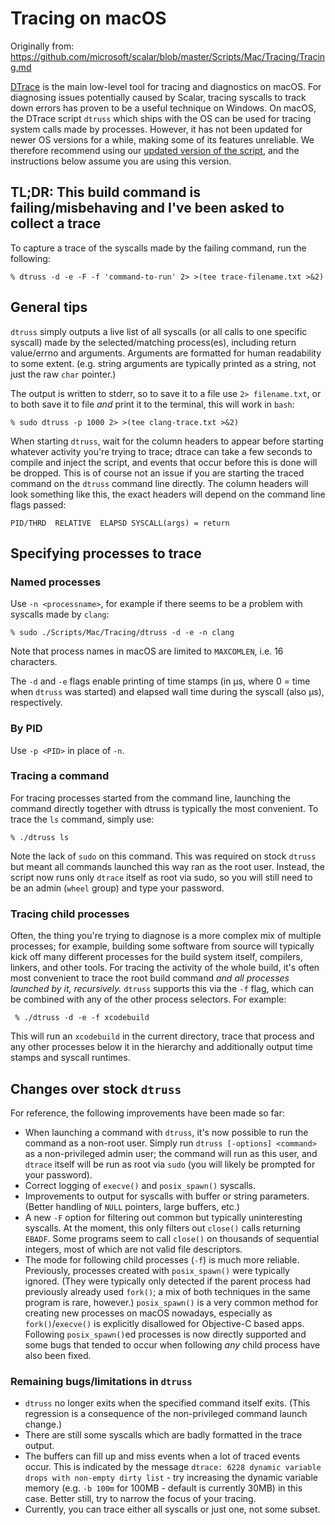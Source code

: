 # Tracing on macOS

Originally from: https://github.com/microsoft/scalar/blob/master/Scripts/Mac/Tracing/Tracing.md

[DTrace](https://en.wikipedia.org/wiki/DTrace) is the main low-level tool for tracing and diagnostics on macOS.
For diagnosing issues potentially caused by Scalar, tracing syscalls to track down errors has proven to be a useful technique on Windows.
On macOS, the DTrace script `dtruss` which ships with the OS can be used for tracing system calls made by processes.
However, it has not been updated for newer OS versions for a while, making some of its features unreliable.
We therefore recommend using our [updated version of the script](./dtruss), and the instructions below assume you are using this version.

## TL;DR: This build command is failing/misbehaving and I've been asked to collect a trace

To capture a trace of the syscalls made by the failing command, run the following:

    % dtruss -d -e -F -f 'command-to-run' 2> >(tee trace-filename.txt >&2)

## General tips

`dtruss` simply outputs a live list of all syscalls (or all calls to one specific syscall) made by the selected/matching process(es), including return value/errno and arguments.
Arguments are formatted for human readability to some extent. (e.g. string arguments are typically printed as a string, not just the raw `char` pointer.)

The output is written to stderr, so to save it to a file use `2> filename.txt`, or to both save it to file *and* print it to the terminal, this will work in `bash`:

    % sudo dtruss -p 1000 2> >(tee clang-trace.txt >&2)

When starting `dtruss`, wait for the column headers to appear before starting whatever activity you're trying to trace; dtrace can take a few seconds to compile and inject the script, and events that occur before this is done will be dropped.
This is of course not an issue if you are starting the traced command on the `dtruss` command line directly.
The column headers will look something like this, the exact headers will depend on the command line flags passed:

    PID/THRD  RELATIVE  ELAPSD SYSCALL(args) = return

## Specifying processes to trace

### Named processes

Use `-n <processname>`, for example if there seems to be a problem with syscalls made by `clang`:

    % sudo ./Scripts/Mac/Tracing/dtruss -d -e -n clang

Note that process names in macOS are limited to `MAXCOMLEN`, i.e. 16 characters.

The `-d` and `-e` flags enable printing of time stamps (in µs, where 0 = time when `dtruss` was started) and elapsed wall time during the syscall (also µs), respectively.

### By PID

Use `-p <PID>` in place of `-n`.

### Tracing a command

For tracing processes started from the command line, launching the command directly together with dtruss is typically the most convenient. To trace the `ls` command, simply use:

    % ./dtruss ls 

Note the lack of `sudo` on this command. This was required on stock `dtruss` but meant all commands launched this way ran as the root user. Instead, the script now runs only `dtrace` itself as root via sudo, so you will still need to be an admin (`wheel` group) and type your password.

### Tracing child processes

Often, the thing you're trying to diagnose is a more complex mix of multiple processes; for example, building some software from source will typically kick off many different processes for the build system itself, compilers, linkers, and other tools. For tracing the activity of the whole build, it's often most convenient to trace the root build command *and all processes launched by it, recursively.*
`dtruss` supports this via the `-f` flag, which can be combined with any of the other process selectors. For example:

     % ./dtruss -d -e -f xcodebuild

This will run an `xcodebuild` in the current directory, trace that process and any other processes below it in the hierarchy and additionally output time stamps and syscall runtimes.

## Changes over stock `dtruss`

For reference, the following improvements have been made so far:

* When launching a command with `dtruss`, it's now possible to run the command as a non-root user. Simply run `dtruss [-options] <command>` as a non-privileged admin user; the command will run as this user, and `dtrace` itself will be run as root via `sudo` (you will likely be prompted for your password).
* Correct logging of `execve()` and `posix_spawn()` syscalls.
* Improvements to output for syscalls with buffer or string parameters. (Better handling of `NULL` pointers, large buffers, etc.)
* A new `-F` option for filtering out common but typically uninteresting syscalls. At the moment, this only filters out `close()` calls returning `EBADF`. Some programs seem to call `close()` on thousands of sequential integers, most of which are not valid file descriptors.
* The mode for following child processes (`-f`) is much more reliable. Previously, processes created with `posix_spawn()` were typically ignored. (They were typically only detected if the parent process had previously already used `fork()`; a mix of both techniques in the same program is rare, however.) `posix_spawn()` is a very common method for creating new processes on macOS nowadays, especially as `fork()`/`execve()` is explicitly disallowed for Objective-C based apps. Following `posix_spawn()`ed processes is now directly supported and some bugs that tended to occur when following *any* child process have also been fixed.

### Remaining bugs/limitations in `dtruss`

* `dtruss` no longer exits when the specified command itself exits. (This regression is a consequence of the non-privileged command launch change.)
* There are still some syscalls which are badly formatted in the trace output.
* The buffers can fill up and miss events when a lot of traced events occur. This is indicated by the message `dtrace: 6228 dynamic variable drops with non-empty dirty list` - try increasing the dynamic variable memory (e.g. `-b 100m` for 100MB - default is currently 30MB) in this case. Better still, try to narrow the focus of your tracing.
* Currently, you can trace either all syscalls or just one, not some subset.
